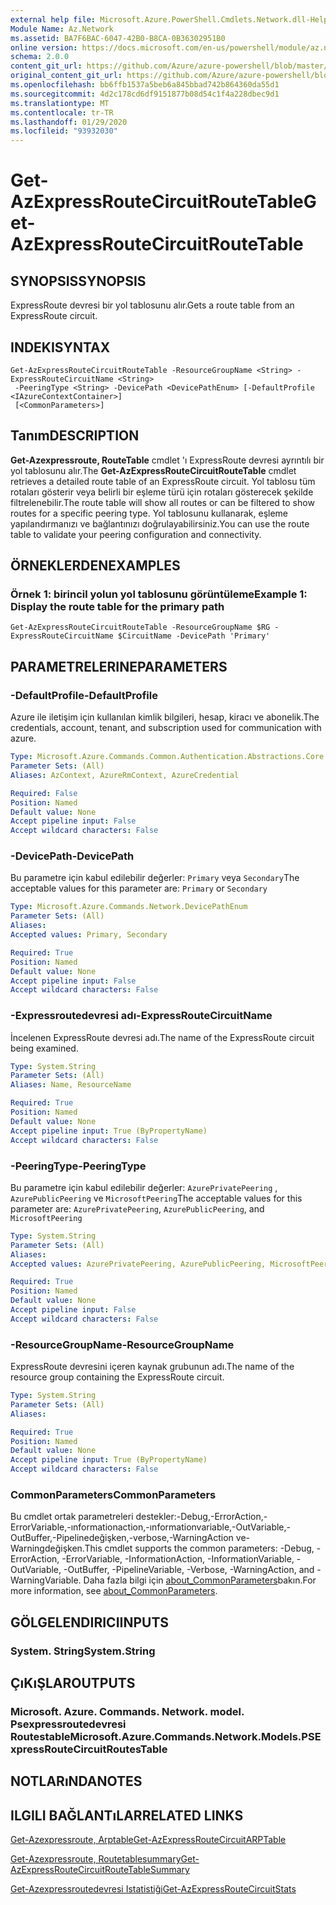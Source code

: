 ```yaml
---
external help file: Microsoft.Azure.PowerShell.Cmdlets.Network.dll-Help.xml
Module Name: Az.Network
ms.assetid: BA7F6BAC-6047-42B0-B8CA-0B36302951B0
online version: https://docs.microsoft.com/en-us/powershell/module/az.network/get-azexpressroutecircuitroutetable
schema: 2.0.0
content_git_url: https://github.com/Azure/azure-powershell/blob/master/src/Network/Network/help/Get-AzExpressRouteCircuitRouteTable.md
original_content_git_url: https://github.com/Azure/azure-powershell/blob/master/src/Network/Network/help/Get-AzExpressRouteCircuitRouteTable.md
ms.openlocfilehash: bb6ffb1537a5beb6a845bbad742b864360da55d1
ms.sourcegitcommit: 4d2c178cd6df9151877b08d54c1f4a228dbec9d1
ms.translationtype: MT
ms.contentlocale: tr-TR
ms.lasthandoff: 01/29/2020
ms.locfileid: "93932030"
---
```

# <span data-ttu-id="6b9d7-101">Get-AzExpressRouteCircuitRouteTable</span><span class="sxs-lookup"><span data-stu-id="6b9d7-101">Get-AzExpressRouteCircuitRouteTable</span></span>

## <span data-ttu-id="6b9d7-102">SYNOPSIS</span><span class="sxs-lookup"><span data-stu-id="6b9d7-102">SYNOPSIS</span></span>
<span data-ttu-id="6b9d7-103">ExpressRoute devresi bir yol tablosunu alır.</span><span class="sxs-lookup"><span data-stu-id="6b9d7-103">Gets a route table from an ExpressRoute circuit.</span></span>

## <span data-ttu-id="6b9d7-104">INDEKI</span><span class="sxs-lookup"><span data-stu-id="6b9d7-104">SYNTAX</span></span>

```
Get-AzExpressRouteCircuitRouteTable -ResourceGroupName <String> -ExpressRouteCircuitName <String>
 -PeeringType <String> -DevicePath <DevicePathEnum> [-DefaultProfile <IAzureContextContainer>]
 [<CommonParameters>]
```

## <span data-ttu-id="6b9d7-105">Tanım</span><span class="sxs-lookup"><span data-stu-id="6b9d7-105">DESCRIPTION</span></span>
<span data-ttu-id="6b9d7-106">**Get-Azexpressroute, RouteTable** cmdlet 'ı ExpressRoute devresi ayrıntılı bir yol tablosunu alır.</span><span class="sxs-lookup"><span data-stu-id="6b9d7-106">The **Get-AzExpressRouteCircuitRouteTable** cmdlet retrieves a detailed route table of an ExpressRoute circuit.</span></span> <span data-ttu-id="6b9d7-107">Yol tablosu tüm rotaları gösterir veya belirli bir eşleme türü için rotaları gösterecek şekilde filtrelenebilir.</span><span class="sxs-lookup"><span data-stu-id="6b9d7-107">The route table will show all routes or can be filtered to show routes for a specific peering type.</span></span> <span data-ttu-id="6b9d7-108">Yol tablosunu kullanarak, eşleme yapılandırmanızı ve bağlantınızı doğrulayabilirsiniz.</span><span class="sxs-lookup"><span data-stu-id="6b9d7-108">You can use the route table to validate your peering configuration and connectivity.</span></span>

## <span data-ttu-id="6b9d7-109">ÖRNEKLERDEN</span><span class="sxs-lookup"><span data-stu-id="6b9d7-109">EXAMPLES</span></span>

### <span data-ttu-id="6b9d7-110">Örnek 1: birincil yolun yol tablosunu görüntüleme</span><span class="sxs-lookup"><span data-stu-id="6b9d7-110">Example 1: Display the route table for the primary path</span></span>
```
Get-AzExpressRouteCircuitRouteTable -ResourceGroupName $RG -ExpressRouteCircuitName $CircuitName -DevicePath 'Primary'
```

## <span data-ttu-id="6b9d7-111">PARAMETRELERINE</span><span class="sxs-lookup"><span data-stu-id="6b9d7-111">PARAMETERS</span></span>

### <span data-ttu-id="6b9d7-112">-DefaultProfile</span><span class="sxs-lookup"><span data-stu-id="6b9d7-112">-DefaultProfile</span></span>
<span data-ttu-id="6b9d7-113">Azure ile iletişim için kullanılan kimlik bilgileri, hesap, kiracı ve abonelik.</span><span class="sxs-lookup"><span data-stu-id="6b9d7-113">The credentials, account, tenant, and subscription used for communication with azure.</span></span>

```yaml
Type: Microsoft.Azure.Commands.Common.Authentication.Abstractions.Core.IAzureContextContainer
Parameter Sets: (All)
Aliases: AzContext, AzureRmContext, AzureCredential

Required: False
Position: Named
Default value: None
Accept pipeline input: False
Accept wildcard characters: False
```

### <span data-ttu-id="6b9d7-114">-DevicePath</span><span class="sxs-lookup"><span data-stu-id="6b9d7-114">-DevicePath</span></span>
<span data-ttu-id="6b9d7-115">Bu parametre için kabul edilebilir değerler: `Primary` veya `Secondary`</span><span class="sxs-lookup"><span data-stu-id="6b9d7-115">The acceptable values for this parameter are: `Primary` or `Secondary`</span></span>

```yaml
Type: Microsoft.Azure.Commands.Network.DevicePathEnum
Parameter Sets: (All)
Aliases:
Accepted values: Primary, Secondary

Required: True
Position: Named
Default value: None
Accept pipeline input: False
Accept wildcard characters: False
```

### <span data-ttu-id="6b9d7-116">-Expressroutedevresi adı</span><span class="sxs-lookup"><span data-stu-id="6b9d7-116">-ExpressRouteCircuitName</span></span>
<span data-ttu-id="6b9d7-117">İncelenen ExpressRoute devresi adı.</span><span class="sxs-lookup"><span data-stu-id="6b9d7-117">The name of the ExpressRoute circuit being examined.</span></span>

```yaml
Type: System.String
Parameter Sets: (All)
Aliases: Name, ResourceName

Required: True
Position: Named
Default value: None
Accept pipeline input: True (ByPropertyName)
Accept wildcard characters: False
```

### <span data-ttu-id="6b9d7-118">-PeeringType</span><span class="sxs-lookup"><span data-stu-id="6b9d7-118">-PeeringType</span></span>
<span data-ttu-id="6b9d7-119">Bu parametre için kabul edilebilir değerler: `AzurePrivatePeering` , `AzurePublicPeering` ve `MicrosoftPeering`</span><span class="sxs-lookup"><span data-stu-id="6b9d7-119">The acceptable values for this parameter are: `AzurePrivatePeering`, `AzurePublicPeering`, and `MicrosoftPeering`</span></span>

```yaml
Type: System.String
Parameter Sets: (All)
Aliases:
Accepted values: AzurePrivatePeering, AzurePublicPeering, MicrosoftPeering

Required: True
Position: Named
Default value: None
Accept pipeline input: False
Accept wildcard characters: False
```

### <span data-ttu-id="6b9d7-120">-ResourceGroupName</span><span class="sxs-lookup"><span data-stu-id="6b9d7-120">-ResourceGroupName</span></span>
<span data-ttu-id="6b9d7-121">ExpressRoute devresini içeren kaynak grubunun adı.</span><span class="sxs-lookup"><span data-stu-id="6b9d7-121">The name of the resource group containing the ExpressRoute circuit.</span></span>

```yaml
Type: System.String
Parameter Sets: (All)
Aliases:

Required: True
Position: Named
Default value: None
Accept pipeline input: True (ByPropertyName)
Accept wildcard characters: False
```

### <span data-ttu-id="6b9d7-122">CommonParameters</span><span class="sxs-lookup"><span data-stu-id="6b9d7-122">CommonParameters</span></span>
<span data-ttu-id="6b9d7-123">Bu cmdlet ortak parametreleri destekler:-Debug,-ErrorAction,-ErrorVariable,-ınformationaction,-ınformationvariable,-OutVariable,-OutBuffer,-Pipelinedeğişken,-verbose,-WarningAction ve-Warningdeğişken.</span><span class="sxs-lookup"><span data-stu-id="6b9d7-123">This cmdlet supports the common parameters: -Debug, -ErrorAction, -ErrorVariable, -InformationAction, -InformationVariable, -OutVariable, -OutBuffer, -PipelineVariable, -Verbose, -WarningAction, and -WarningVariable.</span></span> <span data-ttu-id="6b9d7-124">Daha fazla bilgi için [about_CommonParameters](https://go.microsoft.com/fwlink/?LinkID=113216)bakın.</span><span class="sxs-lookup"><span data-stu-id="6b9d7-124">For more information, see [about_CommonParameters](https://go.microsoft.com/fwlink/?LinkID=113216).</span></span>

## <span data-ttu-id="6b9d7-125">GÖLGELENDIRICI</span><span class="sxs-lookup"><span data-stu-id="6b9d7-125">INPUTS</span></span>

### <span data-ttu-id="6b9d7-126">System. String</span><span class="sxs-lookup"><span data-stu-id="6b9d7-126">System.String</span></span>

## <span data-ttu-id="6b9d7-127">ÇıKıŞLAR</span><span class="sxs-lookup"><span data-stu-id="6b9d7-127">OUTPUTS</span></span>

### <span data-ttu-id="6b9d7-128">Microsoft. Azure. Commands. Network. model. Psexpressroutedevresi Routestable</span><span class="sxs-lookup"><span data-stu-id="6b9d7-128">Microsoft.Azure.Commands.Network.Models.PSExpressRouteCircuitRoutesTable</span></span>

## <span data-ttu-id="6b9d7-129">NOTLARıNDA</span><span class="sxs-lookup"><span data-stu-id="6b9d7-129">NOTES</span></span>

## <span data-ttu-id="6b9d7-130">ILGILI BAĞLANTıLAR</span><span class="sxs-lookup"><span data-stu-id="6b9d7-130">RELATED LINKS</span></span>

[<span data-ttu-id="6b9d7-131">Get-Azexpressroute, Arptable</span><span class="sxs-lookup"><span data-stu-id="6b9d7-131">Get-AzExpressRouteCircuitARPTable</span></span>](Get-AzExpressRouteCircuitARPTable.md)

[<span data-ttu-id="6b9d7-132">Get-Azexpressroute, Routetablesummary</span><span class="sxs-lookup"><span data-stu-id="6b9d7-132">Get-AzExpressRouteCircuitRouteTableSummary</span></span>](Get-AzExpressRouteCircuitRouteTableSummary.md)

[<span data-ttu-id="6b9d7-133">Get-Azexpressroutedevresi Istatistiği</span><span class="sxs-lookup"><span data-stu-id="6b9d7-133">Get-AzExpressRouteCircuitStats</span></span>](Get-AzExpressRouteCircuitStats.md)
